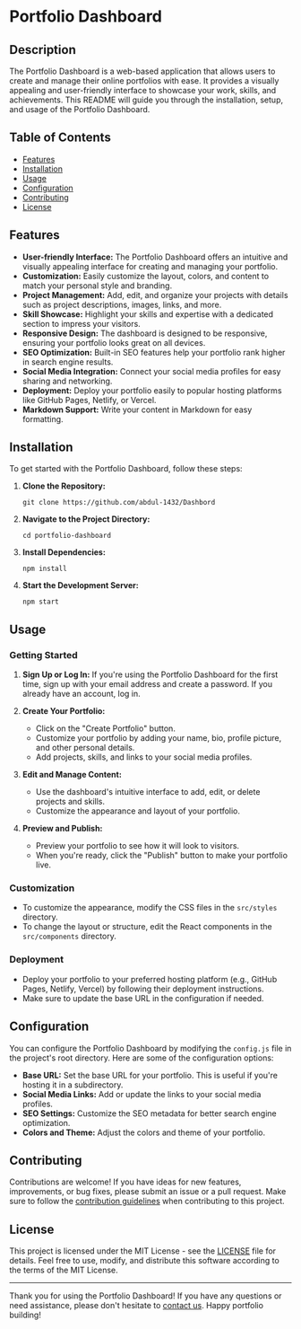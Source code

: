 # Portfolio Dashboard

## Description

The Portfolio Dashboard is a web-based application that allows users to create and manage their online portfolios with ease. It provides a visually appealing and user-friendly interface to showcase your work, skills, and achievements. This README will guide you through the installation, setup, and usage of the Portfolio Dashboard.

## Table of Contents

- [Features](#features)
- [Installation](#installation)
- [Usage](#usage)
- [Configuration](#configuration)
- [Contributing](#contributing)
- [License](#license)

## Features

- **User-friendly Interface:** The Portfolio Dashboard offers an intuitive and visually appealing interface for creating and managing your portfolio.
- **Customization:** Easily customize the layout, colors, and content to match your personal style and branding.
- **Project Management:** Add, edit, and organize your projects with details such as project descriptions, images, links, and more.
- **Skill Showcase:** Highlight your skills and expertise with a dedicated section to impress your visitors.
- **Responsive Design:** The dashboard is designed to be responsive, ensuring your portfolio looks great on all devices.
- **SEO Optimization:** Built-in SEO features help your portfolio rank higher in search engine results.
- **Social Media Integration:** Connect your social media profiles for easy sharing and networking.
- **Deployment:** Deploy your portfolio easily to popular hosting platforms like GitHub Pages, Netlify, or Vercel.
- **Markdown Support:** Write your content in Markdown for easy formatting.

## Installation

To get started with the Portfolio Dashboard, follow these steps:

1. **Clone the Repository:**
   ``` shell
   git clone https://github.com/abdul-1432/Dashbord
   ```

2. **Navigate to the Project Directory:**
   ``` shell
   cd portfolio-dashboard
   ```

3. **Install Dependencies:**
   ``` shell
   npm install
   ```

4. **Start the Development Server:**
   ``` shell
   npm start
   ```

## Usage

### Getting Started

1. **Sign Up or Log In:** If you're using the Portfolio Dashboard for the first time, sign up with your email address and create a password. If you already have an account, log in.

2. **Create Your Portfolio:**
   - Click on the "Create Portfolio" button.
   - Customize your portfolio by adding your name, bio, profile picture, and other personal details.
   - Add projects, skills, and links to your social media profiles.

3. **Edit and Manage Content:**
   - Use the dashboard's intuitive interface to add, edit, or delete projects and skills.
   - Customize the appearance and layout of your portfolio.

4. **Preview and Publish:**
   - Preview your portfolio to see how it will look to visitors.
   - When you're ready, click the "Publish" button to make your portfolio live.

### Customization

- To customize the appearance, modify the CSS files in the `src/styles` directory.
- To change the layout or structure, edit the React components in the `src/components` directory.

### Deployment

- Deploy your portfolio to your preferred hosting platform (e.g., GitHub Pages, Netlify, Vercel) by following their deployment instructions.
- Make sure to update the base URL in the configuration if needed.

## Configuration

You can configure the Portfolio Dashboard by modifying the `config.js` file in the project's root directory. Here are some of the configuration options:

- **Base URL:** Set the base URL for your portfolio. This is useful if you're hosting it in a subdirectory.
- **Social Media Links:** Add or update the links to your social media profiles.
- **SEO Settings:** Customize the SEO metadata for better search engine optimization.
- **Colors and Theme:** Adjust the colors and theme of your portfolio.

## Contributing

Contributions are welcome! If you have ideas for new features, improvements, or bug fixes, please submit an issue or a pull request. Make sure to follow the [contribution guidelines](CONTRIBUTING.md) when contributing to this project.

## License

This project is licensed under the MIT License - see the [LICENSE](LICENSE) file for details. Feel free to use, modify, and distribute this software according to the terms of the MIT License.

---

Thank you for using the Portfolio Dashboard! If you have any questions or need assistance, please don't hesitate to [contact us](mailto:gafoor.mngr@gmail.com). Happy portfolio building!
